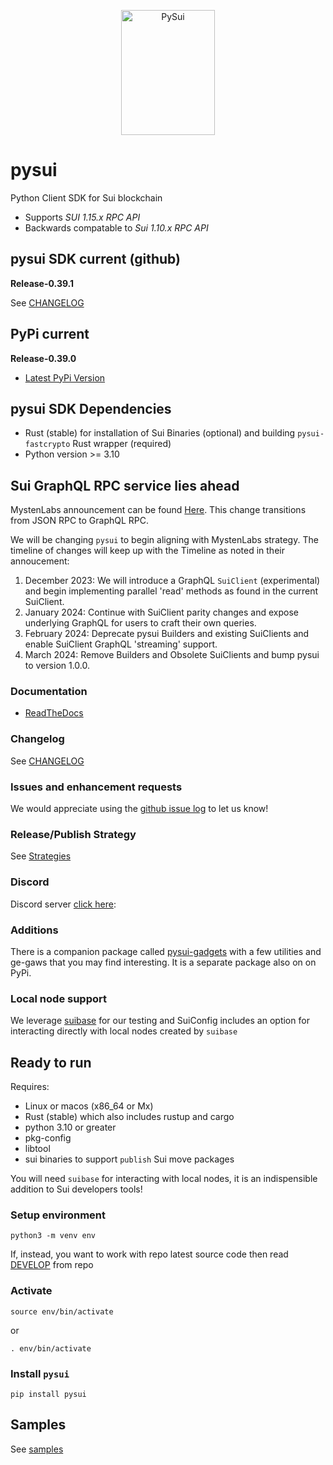 <p align="center">
  <img width="150" height="200" src="https://raw.githubusercontent.com/FrankC01/pysui/main/images//pysui_logo_color.png" alt='PySui'>
</p>

# pysui

Python Client SDK for Sui blockchain

- Supports _SUI 1.15.x RPC API_
- Backwards compatable to _Sui 1.10.x RPC API_

## pysui SDK current (github)

**Release-0.39.1**

See [CHANGELOG](https://github.com/FrankC01/pysui/blob/main/CHANGELOG.md)

## PyPi current

**Release-0.39.0**

- [Latest PyPi Version](https://pypi.org/project/pysui/)

## pysui SDK Dependencies

- Rust (stable) for installation of Sui Binaries (optional) and building `pysui-fastcrypto` Rust wrapper (required)
- Python version >= 3.10


## Sui GraphQL RPC service lies ahead

MystenLabs announcement can be found [Here](https://github.com/mystenLabs/sui/issues/13700). This change transitions
from JSON RPC to GraphQL RPC.

We will be changing `pysui` to begin aligning with MystenLabs strategy. The timeline of changes will keep up with the Timeline as noted in their annoucement:

1. December 2023: We will introduce a GraphQL `SuiClient` (experimental) and begin implementing parallel 'read' methods as found in the current SuiClient.
2. January 2024: Continue with SuiClient parity changes and expose underlying GraphQL for users to craft their
own queries.
3. February 2024: Deprecate pysui Builders and existing SuiClients and enable SuiClient GraphQL 'streaming' support.
4. March 2024: Remove Builders and Obsolete SuiClients and bump pysui to version 1.0.0.


### Documentation

- [ReadTheDocs](https://pysui.readthedocs.io/en/latest/index.html)

### Changelog

See [CHANGELOG](https://github.com/FrankC01/pysui/blob/main/CHANGELOG.md)

### Issues and enhancement requests

We would appreciate using the [github issue log](https://github.com/FrankC01/pysui/issues) to let us know!

### Release/Publish Strategy

See [Strategies](https://github.com/FrankC01/pysui/blob/main/OP_STRATEGIES.md)

### Discord

Discord server [click here](https://discord.gg/uCGYfY4Ph4):

### Additions

There is a companion package called [pysui-gadgets](https://github.com/FrankC01/pysui_gadgets) with a few utilities and ge-gaws that you may find interesting. It is a separate package also on on PyPi.

### Local node support

We leverage [suibase](https://github.com/ChainMovers/suibase) for our testing and SuiConfig includes an option for interacting directly with local nodes created by `suibase`

## Ready to run

Requires:

- Linux or macos (x86_64 or Mx)
- Rust (stable) which also includes rustup and cargo
- python 3.10 or greater
- pkg-config
- libtool
- sui binaries to support `publish` Sui move packages

You will need `suibase` for interacting with local nodes, it is an indispensible addition to Sui developers tools!

### Setup environment

`python3 -m venv env`

If, instead, you want to work with repo latest source code then read [DEVELOP](https://github.com/FrankC01/pysui/blob/main/DEVELOP.md) from repo

### Activate

`source env/bin/activate`

or

`. env/bin/activate`

### Install `pysui`

`pip install pysui`

## Samples

See [samples](https://github.com/FrankC01/pysui/blob/main/samples/README.md)
